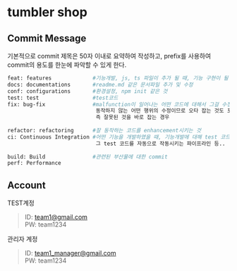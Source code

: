 # tumbler shop

## Commit Message
기본적으로 commit 제목은 50자 이내로 요약하여 작성하고, prefix를 사용하여 commit의 용도를 한눈에 파악할 수 있게 한다.
​
```bash
feat: features             #기능개발, js, ts 파일이 추가 될 때, 기능 구현이 될 때
docs: documentations       #readme.md 같은 문서파일 추가 및 수정
conf: configurations       #환경설정, npm init 같은 것
test: test                 #test코드
fix: bug-fix               #malfunction이 일어나는 어떤 코드에 대해서 그걸 수정하는 것
                            동작하지 않는 어떤 행위의 수정이므로 오타 잡는 것도 포함
                            즉 잘못된 것을 바로 잡는 경우
                            
refactor: refactoring      #잘 동작하는 코드를 enhancement시키는 것
ci: Continuous Integration #어떤 기능을 개발하였을 때, 기능개발에 대해 test 코드를 작동 했다면,
                            그 test 코드를 자동으로 작동시키는 파이프라인 등..
                            
build: Build               #관련된 부산물에 대한 commit
perf: Performance
```

## Account
TEST계정
>ID: team1@gmail.com  
 PW: team1234

관리자 계정
>ID: team1_manager@gmail.com  
 PW: team1234